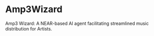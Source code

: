 # Amp3Wizard
Amp3 Wizard: A NEAR-based AI agent facilitating streamlined music distribution for Artists.
